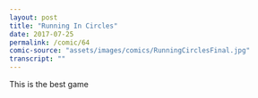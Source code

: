 ```yaml
---
layout: post
title: "Running In Circles"
date: 2017-07-25
permalink: /comic/64
comic-source: "assets/images/comics/RunningCirclesFinal.jpg"
transcript: ""
---
```


This is the best game
